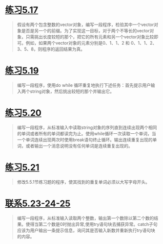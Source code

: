 # [练习5.17](https://github.com/LiuChuang0059/learn_cpp/blob/master/chapter_5/for_cycle.cpp)
> 假设有两个包含整数的vector对象，编写一段程序，检验其中一个vector对象是否是另一个的前缀。为了实现这一目标，对于两个不等长的vector对象，只需挑出长度较短的那个，把它的所有元素和另一个vector对象比较即可。例如，如果两个vector对象的元素分别是0、1、1、2 和 0、1、1、2、3、5、8，则程序的返回结果为真。

# [练习5.19](https://github.com/LiuChuang0059/learn_cpp/blob/master/chapter_5/do_while.cpp)
> 编写一段程序，使用do while 循环重复地执行下述任务：首先提示用户输入两个string对象，然后挑出较短的那个并输出它。


# [练习5.20](https://github.com/LiuChuang0059/learn_cpp/blob/master/chapter_5/break_statement.cpp)
> 编写一段程序，从标准输入中读取string对象的序列直到连续出现两个相同的单词或者所有的单词都读完为止。使用while循环一次读取一个单词，当一个单词连续出现两次时使用break语句终止循环。输出连续重复出现的单词，或者输出一个消息说明没有任何单词是连续重复出现的。

# [练习5.21](https://github.com/LiuChuang0059/learn_cpp/blob/master/chapter_5/continue_statement.cpp)
> 修改5.5.1节练习题的程序，使其找到的重复单词必须以大写字母开头。

# [联系5.23-24-25](https://github.com/LiuChuang0059/learn_cpp/blob/master/chapter_5/try.cpp)
> 编写一段程序，从标准输入读取两个整数，输出第一个数除以第二个数的结果。使得当第二个数是0时抛出异常,使用try语句块去捕获异常。catch子句应该为用户输出一条提示信息，询问其是否输入新数并重新执行try语句块的内容。

